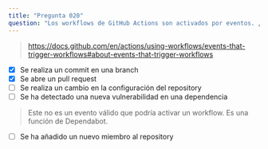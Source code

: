 ```yaml
---
title: "Pregunta 020"
question: "Los workflows de GitHub Actions son activados por eventos. ¿Cuáles de estos son eventos válidos que GitHub Actions soporta? (Elige dos.)"
---
```




> https://docs.github.com/en/actions/using-workflows/events-that-trigger-workflows#about-events-that-trigger-workflows
- [x] Se realiza un commit en una branch
- [x] Se abre un pull request
- [ ] Se realiza un cambio en la configuración del repository
- [ ] Se ha detectado una nueva vulnerabilidad en una dependencia
> Este no es un evento válido que podría activar un workflow. Es una función de Dependabot.
- [ ] Se ha añadido un nuevo miembro al repository
